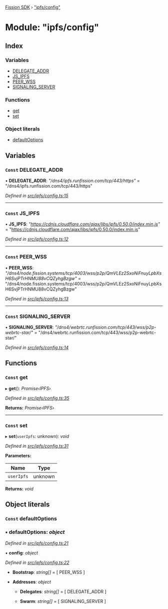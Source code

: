 [Fission SDK](../README.md) › ["ipfs/config"](_ipfs_config_.md)

# Module: "ipfs/config"

## Index

### Variables

* [DELEGATE_ADDR](_ipfs_config_.md#const-delegate_addr)
* [JS_IPFS](_ipfs_config_.md#const-js_ipfs)
* [PEER_WSS](_ipfs_config_.md#const-peer_wss)
* [SIGNALING_SERVER](_ipfs_config_.md#const-signaling_server)

### Functions

* [get](_ipfs_config_.md#const-get)
* [set](_ipfs_config_.md#const-set)

### Object literals

* [defaultOptions](_ipfs_config_.md#const-defaultoptions)

## Variables

### `Const` DELEGATE_ADDR

• **DELEGATE_ADDR**: *"/dns4/ipfs.runfission.com/tcp/443/https"* = "/dns4/ipfs.runfission.com/tcp/443/https"

*Defined in [src/ipfs/config.ts:15](https://github.com/fission-suite/webnative/blob/935d7b8/src/ipfs/config.ts#L15)*

___

### `Const` JS_IPFS

• **JS_IPFS**: *"https://cdnjs.cloudflare.com/ajax/libs/ipfs/0.50.0/index.min.js"* = "https://cdnjs.cloudflare.com/ajax/libs/ipfs/0.50.0/index.min.js"

*Defined in [src/ipfs/config.ts:12](https://github.com/fission-suite/webnative/blob/935d7b8/src/ipfs/config.ts#L12)*

___

### `Const` PEER_WSS

• **PEER_WSS**: *"/dns4/node.fission.systems/tcp/4003/wss/p2p/QmVLEz2SxoNiFnuyLpbXsH6SvjPTrHNMU88vCQZyhgBzgw"* = "/dns4/node.fission.systems/tcp/4003/wss/p2p/QmVLEz2SxoNiFnuyLpbXsH6SvjPTrHNMU88vCQZyhgBzgw"

*Defined in [src/ipfs/config.ts:13](https://github.com/fission-suite/webnative/blob/935d7b8/src/ipfs/config.ts#L13)*

___

### `Const` SIGNALING_SERVER

• **SIGNALING_SERVER**: *"/dns4/webrtc.runfission.com/tcp/443/wss/p2p-webrtc-star/"* = "/dns4/webrtc.runfission.com/tcp/443/wss/p2p-webrtc-star/"

*Defined in [src/ipfs/config.ts:14](https://github.com/fission-suite/webnative/blob/935d7b8/src/ipfs/config.ts#L14)*

## Functions

### `Const` get

▸ **get**(): *Promise‹IPFS›*

*Defined in [src/ipfs/config.ts:35](https://github.com/fission-suite/webnative/blob/935d7b8/src/ipfs/config.ts#L35)*

**Returns:** *Promise‹IPFS›*

___

### `Const` set

▸ **set**(`userIpfs`: unknown): *void*

*Defined in [src/ipfs/config.ts:31](https://github.com/fission-suite/webnative/blob/935d7b8/src/ipfs/config.ts#L31)*

**Parameters:**

Name | Type |
------ | ------ |
`userIpfs` | unknown |

**Returns:** *void*

## Object literals

### `Const` defaultOptions

### ▪ **defaultOptions**: *object*

*Defined in [src/ipfs/config.ts:21](https://github.com/fission-suite/webnative/blob/935d7b8/src/ipfs/config.ts#L21)*

▪ **config**: *object*

*Defined in [src/ipfs/config.ts:22](https://github.com/fission-suite/webnative/blob/935d7b8/src/ipfs/config.ts#L22)*

* **Bootstrap**: *string[]* = [ PEER_WSS ]

* **Addresses**: *object*

  * **Delegates**: *string[]* = [ DELEGATE_ADDR ]

  * **Swarm**: *string[]* = [ SIGNALING_SERVER ]
